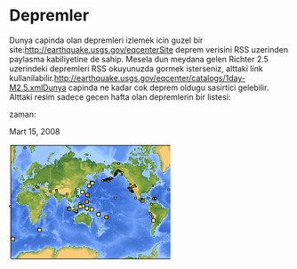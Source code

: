 # Depremler
Dunya capinda olan depremleri izlemek icin guzel bir site:http://earthquake.usgs.gov/eqcenterSite deprem verisini RSS uzerinden paylasma kabiliyetine de sahip. Mesela dun meydana gelen Richter 2.5 uzerindeki depremleri RSS okuyunuzda gormek isterseniz, alttaki link kullanilabilir.http://earthquake.usgs.gov/eqcenter/catalogs/1day-M2.5.xmlDunya capinda ne kadar cok deprem oldugu sasirtici gelebilir. Alttaki resim sadece gecen hafta olan depremlerin bir listesi:







zaman:

Mart 15, 2008










![](world_index.gif)
